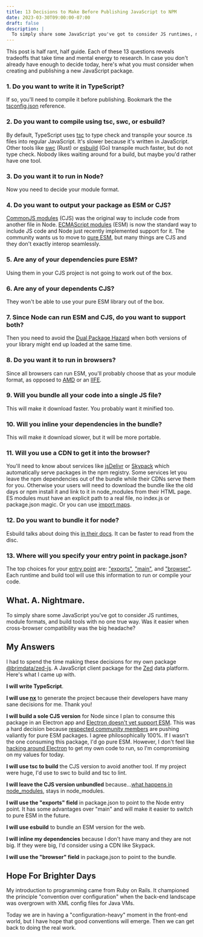 ```yaml
---
title: 13 Decisions to Make Before Publishing JavaScript to NPM
date: 2023-03-30T09:00:00-07:00
draft: false
description: |
  To simply share some JavaScript you've got to consider JS runtimes, module formats, and package.json interpretations. Was it easier when cross-browser compatibility was the big headache?
---
```


This post is half rant, half guide. Each of these 13 questions reveals tradeoffs that take time and mental energy to research. In case you don't already have enough to decide today, here's what you must consider when creating and publishing a new JavaScript package.

### 1. Do you want to write it in TypeScript?
 
If so, you'll need to compile it before publishing. Bookmark the the [tsconfig.json](https://www.typescriptlang.org/tsconfig) reference.

### 2. Do you want to compile using tsc, swc, or esbuild?

By default, TypeScript uses [tsc](https://www.typescriptlang.org/docs/handbook/compiler-options.html) to type check and transpile your source .ts files into regular JavaScript. It's slower because it's written in JavaScript. Other tools like [swc](https://swc.rs/) (Rust) or [esbuild](https://esbuild.github.io/) (Go) transpile much faster, but do not type check. Nobody likes waiting around for a build, but maybe you'd rather have one tool.

### 3. Do you want it to run in Node?

Now you need to decide your module format.

### 4. Do you want to output your package as ESM or CJS?

[CommonJS modules](https://nodejs.org/api/modules.html#modules-commonjs-modules) (CJS) was the original way to include code from another file in Node. [ECMAScript modules](https://nodejs.org/api/esm.html#modules-ecmascript-modules) (ESM) is now the standard way to include JS code and Node just recently implemented support for it. The community wants us to move to [pure ESM](https://gist.github.com/sindresorhus/a39789f98801d908bbc7ff3ecc99d99c), but many things are CJS and they don't exactly interop seamlessly.

### 5. Are any of your dependencies pure ESM?

Using them in your CJS project is not going to work out of the box.

### 6. Are any of your dependents CJS?

They won't be able to use your pure ESM library out of the box.

### 7. Since Node can run ESM and CJS, do you want to support both?

Then you need to avoid the [Dual Package Hazard](https://nodejs.org/api/packages.html#dual-package-hazard) when both versions of your library might end up loaded at the same time.

### 8. Do you want it to run in browsers?

Since all browsers can run ESM, you'll probably choose that as your module format, as opposed to [AMD](https://en.wikipedia.org/wiki/Asynchronous_module_definition) or an [IIFE](https://developer.mozilla.org/en-US/docs/Glossary/IIFE).

### 9. Will you bundle all your code into a single JS file?

This will make it download faster. You probably want it minified too.

### 10. Will you inline your dependencies in the bundle?

This will make it download slower, but it will be more portable.

### 11. Will you use a CDN to get it into the browser?

You'll need to know about services like [jsDelivr](https://www.jsdelivr.com/) or [Skypack](https://www.skypack.dev/) which automatically serve packages in the npm registry. Some services let you leave the npm dependencies out of the bundle while their CDNs serve them for you. Otherwise your users will need to download the bundle like the old days or npm install it and link to it in node_modules from their HTML page. ES modules must have an explicit path to a real file, no index.js or package.json magic. Or you can use [import maps](https://github.com/WICG/import-maps).

### 12. Do you want to bundle it for node?

Esbuild talks about doing this [in their docs](https://esbuild.github.io/getting-started/#bundling-for-node). It can be faster to read from the disc.

### 13. Where will you specify your entry point in package.json? 

The top choices for your [entry point](https://nodejs.org/api/packages.html#package-entry-points) are: ["exports"](https://nodejs.org/api/packages.html#main-entry-point-export), ["main"](https://nodejs.org/api/packages.html#main), and ["browser"](https://github.com/defunctzombie/package-browser-field-spec). Each runtime and build tool will use this information to run or compile your code. 


## What. A. Nightmare.

To simply share some JavaScript you've got to consider JS runtimes, module formats, and build tools with no one true way. Was it easier when cross-browser compatibility was the big headache?

## My Answers

I had to spend the time making these decisions for my own package [@brimdata/zed-js](https://www.npmjs.com/package/@brimdata/zed-js). A JavaScript client package for the [Zed](https://zed.brimdata.io/) data platform. Here's what I came up with.

**I will write TypeScript**. 

**I will use [nx](https://nx.dev/)** to generate the project because their developers have many sane decisions for me. Thank you!

**I will build a sole CJS version** for Node since I plan to consume this package in an Electron app and [Electron doesn't yet support ESM](https://github.com/electron/electron/issues/21457). This was a hard decision because [respected community members](https://gist.github.com/sindresorhus/a39789f98801d908bbc7ff3ecc99d99c?permalink_comment_id=3850849#gistcomment-3850849) are pushing valiantly for pure ESM packages. I agree philosophically 100%.  If I wasn't the one consuming this package, I'd go pure ESM. However, I don't feel like [hacking around Electron](https://gist.github.com/sindresorhus/a39789f98801d908bbc7ff3ecc99d99c?permalink_comment_id=3850849#gistcomment-3850849) to get my own code to run, so I'm compromising on my values for today.

**I will use tsc to build** the CJS version to avoid another tool. If my project were huge, I'd use to swc to build and tsc to lint.

**I will leave the CJS version unbundled** because...[what happens in node_modules](https://medium.com/s/silicon-satire/i-peeked-into-my-node-modules-directory-and-you-wont-believe-what-happened-next-b89f63d21558), stays in node_modules.

**I will use the "exports" field** in package.json to point to the Node entry point. It has some advantages over "main" and will make it easier to switch to pure ESM in the future.

**I will use esbuild** to bundle an ESM version for the web.

**I will inline my dependencies** because I don't have many and they are not big. If they were big, I'd consider using a CDN like Skypack.

**I will use the "browser" field** in package.json to point to the bundle.

## Hope For Brighter Days

My introduction to programming came from Ruby on Rails. It championed the principle "convention over configuration" when the back-end landscape was overgrown with XML config files for Java VMs.

Today we are in having a "configuration-heavy" moment in the front-end world, but I have hope that good conventions will emerge. Then we can get back to doing the real work.
